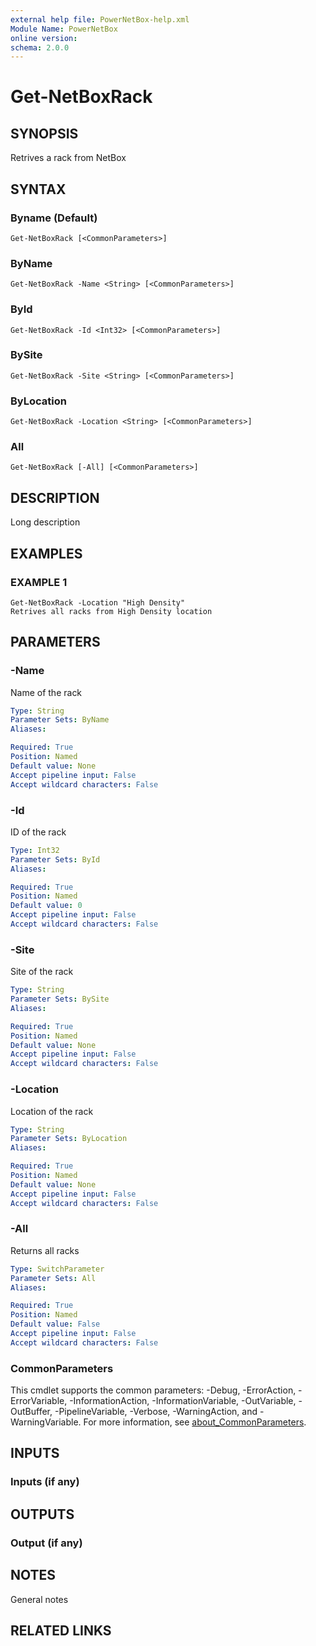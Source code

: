 ```yaml
---
external help file: PowerNetBox-help.xml
Module Name: PowerNetBox
online version:
schema: 2.0.0
---
```


# Get-NetBoxRack

## SYNOPSIS
Retrives a rack from NetBox

## SYNTAX

### Byname (Default)
```
Get-NetBoxRack [<CommonParameters>]
```

### ByName
```
Get-NetBoxRack -Name <String> [<CommonParameters>]
```

### ById
```
Get-NetBoxRack -Id <Int32> [<CommonParameters>]
```

### BySite
```
Get-NetBoxRack -Site <String> [<CommonParameters>]
```

### ByLocation
```
Get-NetBoxRack -Location <String> [<CommonParameters>]
```

### All
```
Get-NetBoxRack [-All] [<CommonParameters>]
```

## DESCRIPTION
Long description

## EXAMPLES

### EXAMPLE 1
```
Get-NetBoxRack -Location "High Density"
Retrives all racks from High Density location
```

## PARAMETERS

### -Name
Name of the rack

```yaml
Type: String
Parameter Sets: ByName
Aliases:

Required: True
Position: Named
Default value: None
Accept pipeline input: False
Accept wildcard characters: False
```

### -Id
ID of the rack

```yaml
Type: Int32
Parameter Sets: ById
Aliases:

Required: True
Position: Named
Default value: 0
Accept pipeline input: False
Accept wildcard characters: False
```

### -Site
Site of the rack

```yaml
Type: String
Parameter Sets: BySite
Aliases:

Required: True
Position: Named
Default value: None
Accept pipeline input: False
Accept wildcard characters: False
```

### -Location
Location of the rack

```yaml
Type: String
Parameter Sets: ByLocation
Aliases:

Required: True
Position: Named
Default value: None
Accept pipeline input: False
Accept wildcard characters: False
```

### -All
Returns all racks

```yaml
Type: SwitchParameter
Parameter Sets: All
Aliases:

Required: True
Position: Named
Default value: False
Accept pipeline input: False
Accept wildcard characters: False
```

### CommonParameters
This cmdlet supports the common parameters: -Debug, -ErrorAction, -ErrorVariable, -InformationAction, -InformationVariable, -OutVariable, -OutBuffer, -PipelineVariable, -Verbose, -WarningAction, and -WarningVariable. For more information, see [about_CommonParameters](http://go.microsoft.com/fwlink/?LinkID=113216).

## INPUTS

### Inputs (if any)
## OUTPUTS

### Output (if any)
## NOTES
General notes

## RELATED LINKS
